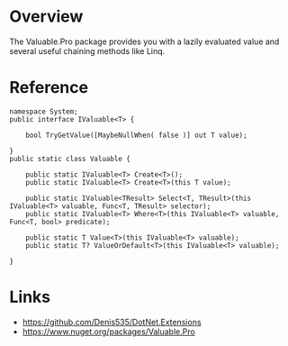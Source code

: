 ﻿# Overview
The Valuable.Pro package provides you with a lazily evaluated value and several useful chaining methods like Linq.

# Reference
```
namespace System;
public interface IValuable<T> {

    bool TryGetValue([MaybeNullWhen( false )] out T value);

}
public static class Valuable {

    public static IValuable<T> Create<T>();
    public static IValuable<T> Create<T>(this T value);

    public static IValuable<TResult> Select<T, TResult>(this IValuable<T> valuable, Func<T, TResult> selector);
    public static IValuable<T> Where<T>(this IValuable<T> valuable, Func<T, bool> predicate);
    
    public static T Value<T>(this IValuable<T> valuable);
    public static T? ValueOrDefault<T>(this IValuable<T> valuable);

}
```

# Links
- https://github.com/Denis535/DotNet.Extensions
- https://www.nuget.org/packages/Valuable.Pro
